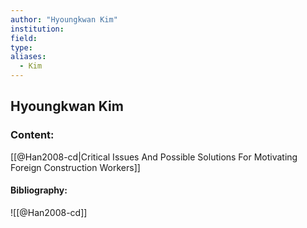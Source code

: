 ```yaml
---
author: "Hyoungkwan Kim"
institution:
field:
type:
aliases:
  - Kim
---
```


## Hyoungkwan Kim

### Content:
[[@Han2008-cd|Critical Issues And Possible Solutions For Motivating Foreign Construction Workers]]

#### Bibliography:

![[@Han2008-cd]]